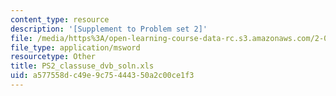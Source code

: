 ```yaml
---
content_type: resource
description: '[Supplement to Problem set 2]'
file: /media/https%3A/open-learning-course-data-rc.s3.amazonaws.com/2-082-ship-structural-analysis-design-13-122-spring-2003/a577558dc49e9c75444350a2c00ce1f3_PS2_classuse_dvb_soln.xls
file_type: application/msword
resourcetype: Other
title: PS2_classuse_dvb_soln.xls
uid: a577558d-c49e-9c75-4443-50a2c00ce1f3
---
```

